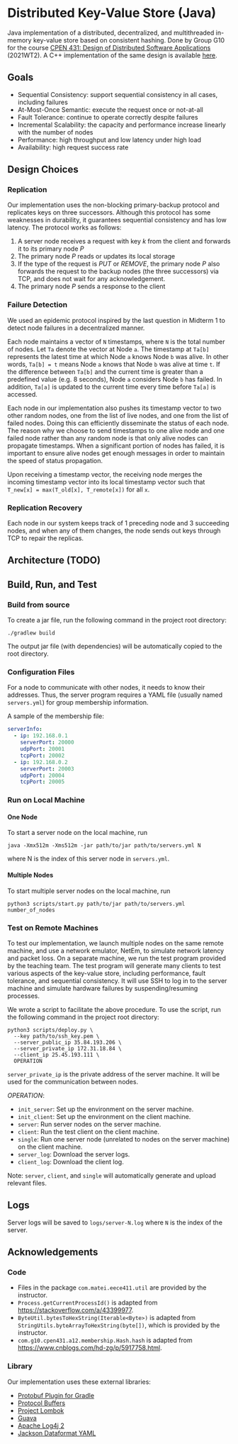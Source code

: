 # Distributed Key-Value Store (Java)

Java implementation of a distributed, decentralized, and multithreaded in-memory key-value store 
based on consistent hashing. Done by Group G10 for the course 
[CPEN 431: Design of Distributed Software Applications](https://ece.ubc.ca/courses/cpen-431/) (2021WT2). 
A C++ implementation of the same design is available [here](https://github.com/LuuO/distributed-kv-store-cpp).

## Goals
- Sequential Consistency: support sequential consistency in all cases, including failures
- At-Most-Once Semantic: execute the request once or not-at-all
- Fault Tolerance: continue to operate correctly despite failures
- Incremental Scalability: the capacity and performance increase linearly with the number of nodes
- Performance: high throughput and low latency under high load
- Availability: high request success rate

## Design Choices
### Replication
Our implementation uses the non-blocking primary-backup protocol and replicates keys on three successors. 
Although this protocol has some weaknesses in durability, it guarantees sequential consistency 
and has low latency. The protocol works as follows:
1. A server node receives a request with key *k* from the client and forwards it to its primary node *P*
2. The primary node *P* reads or updates its local storage
3. If the type of the request is *PUT* or *REMOVE*, the primary node *P* also forwards the request to the 
backup nodes (the three successors) via TCP, and does not wait for any acknowledgement.
4. The primary node *P* sends a response to the client

### Failure Detection
We used an epidemic protocol inspired by the last question in Midterm 1 to detect node failures in a decentralized manner.

Each node maintains a vector of `N` timestamps, where `N` is the total number of nodes. 
Let `Ta` denote the vector at Node `a`. The timestamp at `Ta[b]` represents the latest time at which Node `a` knows
Node `b` was alive. In other words, `Ta[b] = t` means Node `a` knows that Node `b` was alive at time `t`. 
If the difference between `Ta[b]` and the current time is greater than a predefined value (e.g. 8 seconds), Node `a`
considers Node `b` has failed. 
In addition, `Ta[a]` is updated to the current time every time before `Ta[a]` is accessed.

Each node in our implementation also pushes its timestamp vector to two other random nodes, one from the list of live 
nodes, and one from the list of failed nodes. Doing this can efficiently disseminate the status of each node.
The reason why we choose to send timestamps to one alive node and one failed node rather than any random node 
is that only alive nodes can propagate timestamps. When a significant portion of nodes has failed, it is important to
ensure alive nodes get enough messages in order to maintain the speed of status propagation.

Upon receiving a timestamp vector, the receiving node merges the incoming timestamp vector into its local timestamp 
vector such that `T_new[x] = max(T_old[x], T_remote[x])` for all `x`.

### Replication Recovery
Each node in our system keeps track of 1 preceding node and 3 succeeding nodes, 
and when any of them changes, the node sends out keys through TCP to repair the replicas.

## Architecture (TODO)


## Build, Run, and Test
### Build from source
To create a jar file, run the following command in the project root directory:
```shell
./gradlew build
```
The output jar file (with dependencies) will be automatically copied to the root directory.

### Configuration Files
For a node to communicate with other nodes, it needs to know their addresses.
Thus, the server program requires a YAML file (usually named `servers.yml`) for group membership information.

A sample of the membership file:
```yaml
serverInfo:
  - ip: 192.168.0.1
    serverPort: 20000
    udpPort: 20001
    tcpPort: 20002
  - ip: 192.168.0.2
    serverPort: 20003
    udpPort: 20004
    tcpPort: 20005
```

### Run on Local Machine
#### One Node
To start a server node on the local machine, run
```shell
java -Xmx512m -Xms512m -jar path/to/jar path/to/servers.yml N
```
where N is the index of this server node in `servers.yml`.

#### Multiple Nodes
To start multiple server nodes on the local machine, run
```shell
python3 scripts/start.py path/to/jar path/to/servers.yml number_of_nodes
```

### Test on Remote Machines
To test our implementation, we launch multiple nodes on the same remote machine, 
and use a network emulator, NetEm, to simulate network latency and packet loss.
On a separate machine, we run the test program provided by the teaching team.
The test program will generate many clients to test various aspects of the key-value store,
including performance, fault tolerance, and sequential consistency. 
It will use SSH to log in to the server machine and simulate hardware failures by suspending/resuming processes.

We wrote a script to facilitate the above procedure. 
To use the script, run the following command in the project root directory:

```shell
python3 scripts/deploy.py \
  --key path/to/ssh_key.pem \
  --server_public_ip 35.84.193.206 \
  --server_private_ip 172.31.18.84 \
  --client_ip 25.45.193.111 \
  OPERATION
```

`server_private_ip` is the private address of the server machine. 
It will be used for the communication between nodes.

*OPERATION*:
- `init_server`: Set up the environment on the server machine.
- `init_client`: Set up the environment on the client machine.
- `server`: Run server nodes on the server machine. 
- `client`: Run the test client on the client machine.
- `single`: Run one server node (unrelated to nodes on the server machine) on the client machine. 
- `server_log`: Download the server logs.
- `client_log`: Download the client log.

Note: `server`, `client`, and `single` will automatically generate and upload relevant files.

## Logs
Server logs will be saved to `logs/server-N.log` where `N` is the index of the server.

## Acknowledgements
### Code
- Files in the package `com.matei.eece411.util` are provided by the instructor.
- `Process.getCurrentProcessId()` is adapted from https://stackoverflow.com/a/43399977.
- `ByteUtil.bytesToHexString(Iterable<Byte>)` is adapted from `StringUtils.byteArrayToHexString(byte[])`, which is provided by the instructor.
- `com.g10.cpen431.a12.membership.Hash.hash` is adapted from https://www.cnblogs.com/hd-zg/p/5917758.html.

### Library
Our implementation uses these external libraries:
- [Protobuf Plugin for Gradle](https://github.com/google/protobuf-gradle-plugin)
- [Protocol Buffers](https://github.com/protocolbuffers/protobuf)
- [Project Lombok](https://github.com/projectlombok/lombok)
- [Guava](https://github.com/google/guava)
- [Apache Log4j 2](https://logging.apache.org/log4j/2.x/)
- [Jackson Dataformat YAML](https://mvnrepository.com/artifact/com.fasterxml.jackson.dataformat/jackson-dataformat-yaml)
